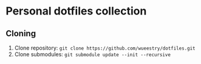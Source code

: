 # Personal dotfiles collection

## Cloning

1. Clone repository: `git clone https://github.com/wueestry/dotfiles.git`
2. Clone submodules: `git submodule update --init --recursive`
